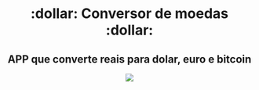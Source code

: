 <h1 align="center">:dollar: Conversor de moedas :dollar:</h1> 
<h2 align="center">APP que converte reais para dolar, euro e bitcoin </h2>
<p align="center"><img src="https://github.com/joaovrf124/Convertor-de-moedas/blob/master/assets/ezgif.com-gif-maker%20(1).gif?raw=true"/></p>
